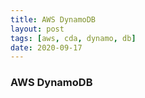 ```yaml
---
title: AWS DynamoDB
layout: post
tags: [aws, cda, dynamo, db]
date: 2020-09-17
---
```


### AWS DynamoDB
